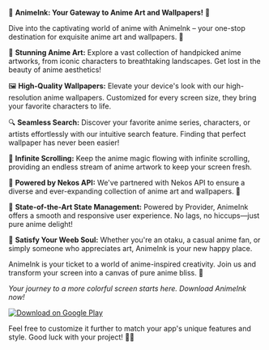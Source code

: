 
🌟 **AnimeInk: Your Gateway to Anime Art and Wallpapers!** 🌟

Dive into the captivating world of anime with AnimeInk – your one-stop destination for exquisite anime art and wallpapers. 💫

🎨 **Stunning Anime Art:** Explore a vast collection of handpicked anime artworks, from iconic characters to breathtaking landscapes. Get lost in the beauty of anime aesthetics!

🖼️ **High-Quality Wallpapers:** Elevate your device's look with our high-resolution anime wallpapers. Customized for every screen size, they bring your favorite characters to life.

🔍 **Seamless Search:** Discover your favorite anime series, characters, or artists effortlessly with our intuitive search feature. Finding that perfect wallpaper has never been easier!

🌅 **Infinite Scrolling:** Keep the anime magic flowing with infinite scrolling, providing an endless stream of anime artwork to keep your screen fresh.

🚀 **Powered by Nekos API:** We've partnered with Nekos API to ensure a diverse and ever-expanding collection of anime art and wallpapers. 🐾

🧡 **State-of-the-Art State Management:** Powered by Provider, AnimeInk offers a smooth and responsive user experience. No lags, no hiccups—just pure anime delight!

🌸 **Satisfy Your Weeb Soul:** Whether you're an otaku, a casual anime fan, or simply someone who appreciates art, AnimeInk is your new happy place.

AnimeInk is your ticket to a world of anime-inspired creativity. Join us and transform your screen into a canvas of pure anime bliss. 🎉

_Your journey to a more colorful screen starts here. Download AnimeInk now!_

[![Download on Google Play](https://play.google.com/intl/en_us/badges/images/generic/en_badge_web_generic.png)](https://play.google.com/store/apps/details?id=com.yourcompany.animeink)

Feel free to customize it further to match your app's unique features and style. Good luck with your project! 🚀🎉
